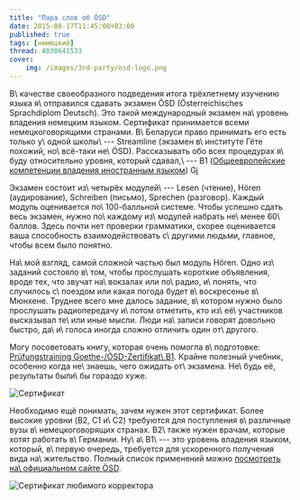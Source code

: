 ```yaml
---
title: "Пара слов об ÖSD"
date: 2015-08-17T11:45:00+03:00
published: true
tags: [немецкий]
thread: 4038641533
cover:
    img: /images/3rd-party/osd-logo.png
---
```


В\ качестве своеобразного подведения итога трёхлетнему изучению языка я\ отправился сдавать экзамен ÖSD
(Österreichisches Sprachdiplom Deutsch). Это такой международный экзамен на\ уровень владения немецким языком.
Сертификат принимается всеми немецкоговорящими странами. В\ Беларуси право принимать его есть только у\ одной школы\ ---
Streamline (экзамен в\ институте Гёте похожий, но\ всё-таки не\ ÖSD). Рассказывать обо всех процедурах я\ буду
относительно уровня, который сдавал,\ --- B1 ([Общеевропейские компетенции владения иностранным языком][b1])
                                             Gj
<!--more-->

Экзамен состоит из\ четырёх модулей\ --- Lesen (чтение), Hören (аудирование), Schreiben (письмо), Sprechen (разговор).
Каждый модуль оценивается по\ 100-балльной системе. Чтобы успешно сдать весь экзамен, нужно по\ каждому из\ модулей
набрать не\ менее 60\ баллов. Здесь почти нет проверки грамматики, скорее оценивается ваша способность взаимодействовать
с\ другими людьми, главное, чтобы всем было понятно.

На\ мой взгляд, самой сложной частью был модуль Hören. Одно из\ заданий состояло в\ том, чтобы прослушать короткие
объявления, вроде тех, что звучат на\ вокзалах или по\ радио, и\ понять, что случилось с\ поездом или какая погода будет
в\ воскресенье в\ Мюнхене. Труднее всего мне далось задание, в\ котором нужно было прослушать радиопередачу и\ потом
отметить, кто из\ её\ участников высказывал те\ или иные мысли. Люди на\ записи говорят довольно быстро, да\ и\ голоса
иногда сложно отличить один от\ другого.

Могу посоветовать книгу, которая очень помогла в\ подготовке: [Prüfungstraining Goethe-/ÖSD-Zertifikat\ B1][book].
Крайне полезный учебник, особенно когда не\ знаешь, чего ожидать от\ экзамена. Не\ будь её, результаты были\ бы гораздо
хуже.

![Сертификат](/images/photos/zertifikat-b1-1.jpg "Сертификат ÖSD B1")

Необходимо ещё понимать, зачем нужен этот сертификат. Более высокие уровни (B2, C1 и\ C2) требуются для поступления
в\ различные вузы в\ немецкоговорящих странах. B2\ также нужен врачам, которые хотят работать в\ Германии.
Ну\ а\ B1\ --- это уровень владения языком, который, в\ первую очередь, требуется для ускоренного получения вида
на\ жительство. Полный список применений можно [посмотреть на\ официальном сайте ÖSD][osd].

![Сертификат любимого корректора](/images/photos/zertifikat-b1-2.jpg "Сертификат ÖSD B1")

[b1]: https://ru.wikipedia.org/wiki/%D0%9E%D0%B1%D1%89%D0%B5%D0%B5%D0%B2%D1%80%D0%BE%D0%BF%D0%B5%D0%B9%D1%81%D0%BA%D0%B8%D0%B5_%D0%BA%D0%BE%D0%BC%D0%BF%D0%B5%D1%82%D0%B5%D0%BD%D1%86%D0%B8%D0%B8_%D0%B2%D0%BB%D0%B0%D0%B4%D0%B5%D0%BD%D0%B8%D1%8F_%D0%B8%D0%BD%D0%BE%D1%81%D1%82%D1%80%D0%B0%D0%BD%D0%BD%D1%8B%D0%BC_%D1%8F%D0%B7%D1%8B%D0%BA%D0%BE%D0%BC
[book]: http://www.cornelsen.de/erw/reihe/1.c.1853635.de/titel/9783060208975
[osd]: http://www.osd.at/default.aspx?SIid=12&LAid=1
